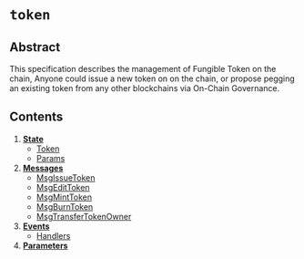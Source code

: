 <!--
order: 0
title: Token Overview
parent:
title: "Token"
-->

# `token`

## Abstract

This specification describes the management of Fungible Token on the
chain, Anyone could issue a new token on on the chain, or propose
pegging an existing token from any other blockchains via On-Chain
Governance.

## Contents

1. **[State](01_state.md)**
   - [Token](01_state.md#token)
   - [Params](01_state.md#params)
2. **[Messages](02_messages.md)**
   - [MsgIssueToken](02_messages.md#msgissuetoken)
   - [MsgEditToken](02_messages.md#msgedittoken)
   - [MsgMintToken](02_messages.md#msgminttoken)
   - [MsgBurnToken](02_messages.md#msgburntoken)
   - [MsgTransferTokenOwner](02_messages.md#msgtransfertokenowner)
3. **[Events](03_events.md)**
   - [Handlers](03_events.md#handlers)
4. **[Parameters](04_params.md)**

